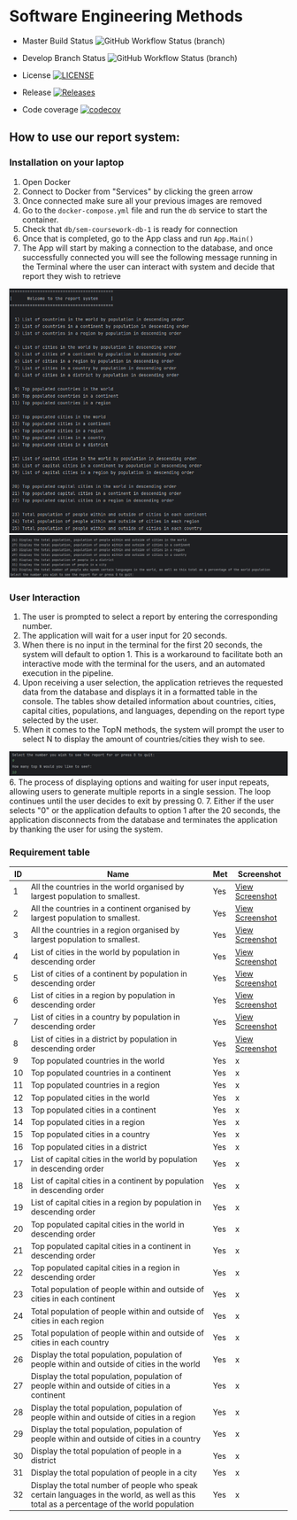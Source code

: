 # Software Engineering Methods

* Master Build Status ![GitHub Workflow Status (branch)](https://img.shields.io/github/actions/workflow/status/soto-nicole/sem-coursework/main.yml?branch=master)

* Develop Branch Status ![GitHub Workflow Status (branch)](https://img.shields.io/github/actions/workflow/status/soto-nicole/sem-coursework/main.yml?branch=develop)

* License [![LICENSE](https://img.shields.io/github/license/soto-nicole/sem.svg?style=flat-square)](https://github.com/soto-nicole/sem-coursework/blob/master/LICENSE)

* Release [![Releases](https://img.shields.io/github/release/soto-nicole/sem-coursework/all.svg?style=flat-square)](https://github.com/soto-nicole/sem-coursework/releases)

* Code coverage [![codecov](https://codecov.io/gh/soto-nicole/sem-coursework/graph/badge.svg?token=G5L22P99MZ)](https://codecov.io/gh/soto-nicole/sem-coursework)


## How to use our report system:
### Installation on your laptop 
1. Open Docker 
2. Connect to Docker from "Services" by clicking the green arrow
3. Once connected make sure all your previous images are removed
4. Go to the `docker-compose.yml` file and run the `db` service to start the container. 
5. Check that `db/sem-coursework-db-1` is ready for connection
6. Once that is completed, go to the App class and run `App.Main()`
7. The App will start by making a connection to the database, and once successfully connected 
    you will see the following message running in the Terminal where the user can interact with 
    system and decide that report they wish to retrieve

![img_1.png](Screenshots/consoleDisplay1.png)
![img_2.png](Screenshots/consoleDisplay2.png)

### User Interaction
1. The user is prompted to select a report by entering the corresponding number. 
2. The application will wait for a user input for 20 seconds. 
3. When there is no input in the terminal for the first 20 seconds, the system will default to option 1.
   This is a workaround to facilitate both an interactive mode with the terminal for the users, and an
   automated execution in the pipeline.
4. Upon receiving a user selection, the application retrieves the requested data from the database and displays it in a formatted table in the console. 
   The tables show detailed information about countries, cities, capital cities, populations, and languages, depending on the report type selected by the user.
5. When it comes to the TopN methods, the system will prompt the user to select N to display the amount of countries/cities they wish to see.

![img_3.png](Screenshots/consoleDisplay3.png)
6. The process of displaying options and waiting for user input repeats, allowing users to generate multiple reports in a single session. The loop continues until the user decides to exit by pressing 0.
7. Either if the user selects "0" or the application defaults to option 1 after the 20 seconds, the application disconnects from the database
   and terminates the application by thanking the user for using the system. 


### Requirement table 
| ID | Name                                                                                                                                       | Met | Screenshot                                                    |
|----|--------------------------------------------------------------------------------------------------------------------------------------------|-----|---------------------------------------------------------------|
| 1  | All the countries in the world organised by largest population to smallest.                                                                | Yes | [View Screenshot](Screenshots/1-AllCountries-ByWorld.png)     |
| 2  | All the countries in a continent organised by largest population to smallest.                                                              | Yes | [View Screenshot](Screenshots/2-AllCountries-ByContinent.png) |
| 3  | All the countries in a region organised by largest population to smallest.                                                                 | Yes | [View Screenshot](Screenshots/3-AllCountries-ByRegion.png)    |
| 4  | List of cities in the world by population in descending order                                                                              | Yes | [View Screenshot](Screenshots/4-AllCities-ByWorld.png)        |
| 5  | List of cities of a continent by population in descending order                                                                            | Yes | [View Screenshot](Screenshots/5-AllCities-ByContinent.png)    |
| 6  | List of cities in a region by population in descending order                                                                               | Yes | [View Screenshot](Screenshots/6-AllCities-ByRegion.png)       |
| 7  | List of cities in a country by population in descending order                                                                              | Yes | [View Screenshot](Screenshots/7-AllCities-ByCountry.png)      |
| 8  | List of cities in a district by population in descending order                                                                             | Yes | [View Screenshot](Screenshots/8-AllCities-ByDistrict.png)     |
| 9  | Top populated countries in the world                                                                                                       | Yes | x                                                             |
| 10 | Top populated countries in a continent                                                                                                     | Yes | x                                                             |
| 11 | Top populated countries in a region                                                                                                        | Yes | x                                                             |
| 12 | Top populated cities in the world                                                                                                          | Yes | x                                                             |
| 13 | Top populated cities in a continent                                                                                                        | Yes | x                                                             |
| 14 | Top populated cities in a region                                                                                                           | Yes | x                                                             |
| 15 | Top populated cities in a country                                                                                                          | Yes | x                                                             |
| 16 | Top populated cities in a district                                                                                                         | Yes | x                                                             |
| 17 | List of capital cities in the world by population in descending order                                                                      | Yes | x                                                             |
| 18 | List of capital cities in a continent by population in descending order                                                                    | Yes | x                                                             |
| 19 | List of capital cities in a region by population in descending order                                                                       | Yes | x                                                             |
| 20 | Top populated capital cities in the world in descending order                                                                              | Yes | x                                                             |
| 21 | Top populated capital cities in a continent in descending order                                                                            | Yes | x                                                             |
| 22 | Top populated capital cities in a region in descending order                                                                               | Yes | x                                                             |
| 23 | Total population of people within and outside of cities in each continent                                                                  | Yes | x                                                             |
| 24 | Total population of people within and outside of cities in each region                                                                     | Yes | x                                                             |
| 25 | Total population of people within and outside of cities in each country                                                                    | Yes | x                                                             |
| 26 | Display the total population, population of people within and outside of cities in the world                                               | Yes | x                                                             |
| 27 | Display the total population, population of people within and outside of cities in a continent                                             | Yes | x                                                             |
| 28 | Display the total population, population of people within and outside of cities in a region                                                | Yes | x                                                             |
| 29 | Display the total population, population of people within and outside of cities in a country                                               | Yes | x                                                             |
| 30 | Display the total population of people in a district                                                                                       | Yes | x                                                             |
| 31 | Display the total population of people in a city                                                                                           | Yes | x                                                             |
| 32 | Display the total number of people who speak certain languages in the world, as well as this total as a percentage of the world population | Yes | x                                                             |

